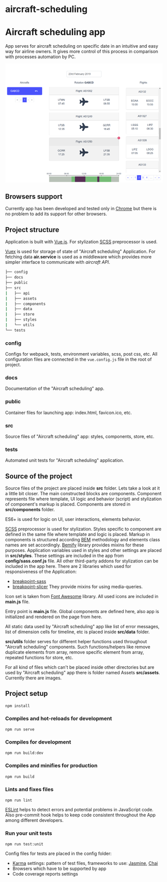 # aircraft-scheduling


# Aircraft scheduling app

App serves for aircraft scheduling on specific date in an intuitive and easy way for airline owners. It gives more control of this process in comparison with processes automation by PC.

 ![picture alt](./docs/img/app.png "Aircraft scheduling app")


## Browsers support

Currently app has been developed and tested only in [Chrome](https://www.google.com/chrome/) but there is no problem to add its support for other browsers.


## Project structure

Application is built with [Vue.js](https://vuejs.org/). 
For stylization [SCSS](https://sass-lang.com) preprocessor is used. 

[Vuex](https://vuex.vuejs.org) is used for storage of state of "Aircraft scheduling" Application. 
For fetching data **air.service** is used as a middleware which provides more simpler interface to communicate with *aircraft API*.


```bash
├── config
├── docs
├── public
├── src
|   ├── api
|   ├── assets
|   ├── components
|   ├── data
|   ├── store
|   ├── styles
|   └── utils
└── tests
```

### config

Configs for webpack, tests, environment variables, scss, post css, etc. All configuration files are connected in the `vue.config.js` file in the root of project.

### docs

Documentation of the "Aircraft scheduling" app.

### public

Container files for launching app: index.html, favicon.ico, etc.

### src

Source files of "Aircraft scheduling" app: styles, components, store, etc.

### tests

Automated unit tests for "Aircraft scheduling" application.

## Source of the project

Source files of the project are placed inside **src** folder. Lets take a look at it a little bit closer. The main constructed blocks are components. Component represents file where template, UI logic and behavior (script) and stylization of component's markup is placed. Components are stored in **src/components** folder.

ES6+ is used for logic on UI, user interactions, elements behavior.

[SCSS](https://sass-lang.com) preprocessor is used for stylization. Styles specific to component are defined in the same file where template and logic is placed. Markup in components is structured according [BEM](http://getbem.com/) methodology and elements class names are set accordingly. [Bemify](https://franzheidl.github.io/bemify/) library provides mixins for these purposes.
Application variables used in styles and other settings are placed in **src/styles**. These settings are included in the app from **config/sass.conf.js** file. All other third-party addons for stylization can be included in the app here.
There are 2 libraries which used for responsiveness of the Application:
 - [breakpoint-sass](http://breakpoint-sass.com/)
 - [breakpoint-slicer](https://github.com/lolmaus/breakpoint-slicer)
They provide mixins for using media-queries.

Icon set is taken from [Font Awesome](https://fontawesome.com/) library. All used icons are included in **main.js** file.

Entry point is **main.js** file. Global components are defined here, also app is initialized and rendered on the page from here.

All static data used by "Aircraft scheduling" app like list of error messages, list of dimension cells for timeline, etc is placed inside **src/data** folder.

**src/utils** folder serves for different helper functions used throughout "Aircraft scheduling" components. Such functions/helpers like remove duplicate elements from array, remove specific element from array, repeated functions for store, etc.

For all kind of files which can't be placed inside other directories but are used by "Aircraft scheduling" app there is folder named Assets **src/assets**. Currently there are images.

## Project setup
```
npm install
```

### Compiles and hot-reloads for development
```
npm run serve
```

### Compiles for development
```
npm run build:dev
```

### Compiles and minifies for production
```
npm run build
```

### Lints and fixes files
```
npm run lint
```
[ESLint](https://eslint.org/) helps to detect errors and potential problems in JavaScript code. Also pre-commit hook helps to keep code consistent throughout the App among different developers.

### Run your unit tests
```
npm run test:unit
```

Config files for tests are placed in the config folder:

 - [Karma](https://karma-runner.github.io/) settings: pattern of test files, frameworks to use: [Jasmine](https://jasmine.github.io/), [Chai](https://www.chaijs.com/)
 - Browsers which have to be supported by app
 - Code coverage reports settings
